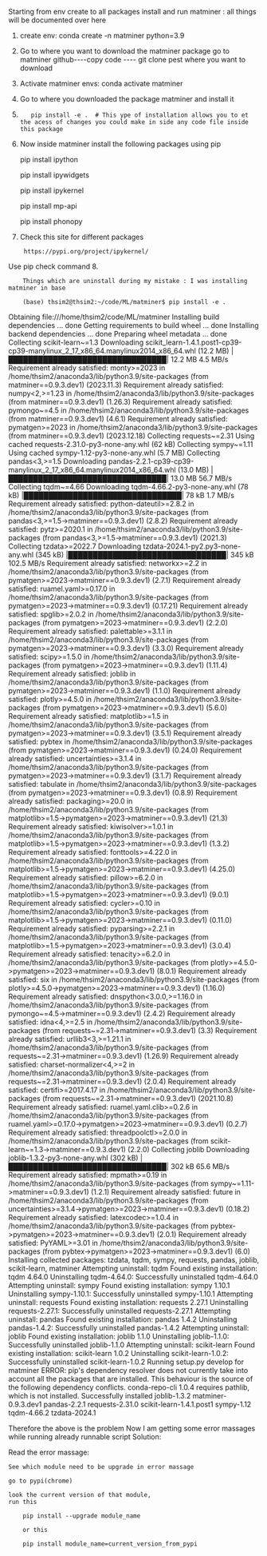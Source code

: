 
Starting from env create to all packages install and run matminer : all things
will be documented over here

1. create env:
             conda create -n matminer python=3.9

2. Go to where you want to download the matminer package
        go to matminer github----copy code ---- git clone pest where you want to
 download

3. Activate matminer envs: conda activate matminer

4. Go to where you downloaded the package matminer and install it

5.        pip install -e .  # This ype of installation allows you to et the acess of changes you could make in side any code file inside this package

6. Now inside matminer install the following packages using pip
    
    pip install ipython
    
    pip install ipywidgets
    
    pip install ipykernel

    pip install mp-api
    
    pip install phonopy

7. Check this site for different packages

        https://pypi.org/project/ipykernel/

  Use pip check command
8.

        Things which are uninstall during my mistake : I was installing matminer in base 

        (base) thsim2@thsim2:~/code/ML/matminer$ pip install -e .
Obtaining file:///home/thsim2/code/ML/matminer
  Installing build dependencies ... done
  Getting requirements to build wheel ... done
  Installing backend dependencies ... done
    Preparing wheel metadata ... done
Collecting scikit-learn~=1.3
  Downloading scikit_learn-1.4.1.post1-cp39-cp39-manylinux_2_17_x86_64.manylinux2014_x86_64.whl (12.2 MB)
     |████████████████████████████████| 12.2 MB 4.5 MB/s 
Requirement already satisfied: monty>=2023 in /home/thsim2/anaconda3/lib/python3.9/site-packages (from matminer==0.9.3.dev1) (2023.11.3)
Requirement already satisfied: numpy<2,>=1.23 in /home/thsim2/anaconda3/lib/python3.9/site-packages (from matminer==0.9.3.dev1) (1.26.3)
Requirement already satisfied: pymongo~=4.5 in /home/thsim2/anaconda3/lib/python3.9/site-packages (from matminer==0.9.3.dev1) (4.6.1)
Requirement already satisfied: pymatgen>=2023 in /home/thsim2/anaconda3/lib/python3.9/site-packages (from matminer==0.9.3.dev1) (2023.12.18)
Collecting requests~=2.31
  Using cached requests-2.31.0-py3-none-any.whl (62 kB)
Collecting sympy~=1.11
  Using cached sympy-1.12-py3-none-any.whl (5.7 MB)
Collecting pandas<3,>=1.5
  Downloading pandas-2.2.1-cp39-cp39-manylinux_2_17_x86_64.manylinux2014_x86_64.whl (13.0 MB)
     |████████████████████████████████| 13.0 MB 56.7 MB/s 
Collecting tqdm~=4.66
  Downloading tqdm-4.66.2-py3-none-any.whl (78 kB)
     |████████████████████████████████| 78 kB 1.7 MB/s 
Requirement already satisfied: python-dateutil>=2.8.2 in /home/thsim2/anaconda3/lib/python3.9/site-packages (from pandas<3,>=1.5->matminer==0.9.3.dev1) (2.8.2)
Requirement already satisfied: pytz>=2020.1 in /home/thsim2/anaconda3/lib/python3.9/site-packages (from pandas<3,>=1.5->matminer==0.9.3.dev1) (2021.3)
Collecting tzdata>=2022.7
  Downloading tzdata-2024.1-py2.py3-none-any.whl (345 kB)
     |████████████████████████████████| 345 kB 102.5 MB/s 
Requirement already satisfied: networkx>=2.2 in /home/thsim2/anaconda3/lib/python3.9/site-packages (from pymatgen>=2023->matminer==0.9.3.dev1) (2.7.1)
Requirement already satisfied: ruamel.yaml>=0.17.0 in /home/thsim2/anaconda3/lib/python3.9/site-packages (from pymatgen>=2023->matminer==0.9.3.dev1) (0.17.21)
Requirement already satisfied: spglib>=2.0.2 in /home/thsim2/anaconda3/lib/python3.9/site-packages (from pymatgen>=2023->matminer==0.9.3.dev1) (2.2.0)
Requirement already satisfied: palettable>=3.1.1 in /home/thsim2/anaconda3/lib/python3.9/site-packages (from pymatgen>=2023->matminer==0.9.3.dev1) (3.3.0)
Requirement already satisfied: scipy>=1.5.0 in /home/thsim2/anaconda3/lib/python3.9/site-packages (from pymatgen>=2023->matminer==0.9.3.dev1) (1.11.4)
Requirement already satisfied: joblib in /home/thsim2/anaconda3/lib/python3.9/site-packages (from pymatgen>=2023->matminer==0.9.3.dev1) (1.1.0)
Requirement already satisfied: plotly>=4.5.0 in /home/thsim2/anaconda3/lib/python3.9/site-packages (from pymatgen>=2023->matminer==0.9.3.dev1) (5.6.0)
Requirement already satisfied: matplotlib>=1.5 in /home/thsim2/anaconda3/lib/python3.9/site-packages (from pymatgen>=2023->matminer==0.9.3.dev1) (3.5.1)
Requirement already satisfied: pybtex in /home/thsim2/anaconda3/lib/python3.9/site-packages (from pymatgen>=2023->matminer==0.9.3.dev1) (0.24.0)
Requirement already satisfied: uncertainties>=3.1.4 in /home/thsim2/anaconda3/lib/python3.9/site-packages (from pymatgen>=2023->matminer==0.9.3.dev1) (3.1.7)
Requirement already satisfied: tabulate in /home/thsim2/anaconda3/lib/python3.9/site-packages (from pymatgen>=2023->matminer==0.9.3.dev1) (0.8.9)
Requirement already satisfied: packaging>=20.0 in /home/thsim2/anaconda3/lib/python3.9/site-packages (from matplotlib>=1.5->pymatgen>=2023->matminer==0.9.3.dev1) (21.3)
Requirement already satisfied: kiwisolver>=1.0.1 in /home/thsim2/anaconda3/lib/python3.9/site-packages (from matplotlib>=1.5->pymatgen>=2023->matminer==0.9.3.dev1) (1.3.2)
Requirement already satisfied: fonttools>=4.22.0 in /home/thsim2/anaconda3/lib/python3.9/site-packages (from matplotlib>=1.5->pymatgen>=2023->matminer==0.9.3.dev1) (4.25.0)
Requirement already satisfied: pillow>=6.2.0 in /home/thsim2/anaconda3/lib/python3.9/site-packages (from matplotlib>=1.5->pymatgen>=2023->matminer==0.9.3.dev1) (9.0.1)
Requirement already satisfied: cycler>=0.10 in /home/thsim2/anaconda3/lib/python3.9/site-packages (from matplotlib>=1.5->pymatgen>=2023->matminer==0.9.3.dev1) (0.11.0)
Requirement already satisfied: pyparsing>=2.2.1 in /home/thsim2/anaconda3/lib/python3.9/site-packages (from matplotlib>=1.5->pymatgen>=2023->matminer==0.9.3.dev1) (3.0.4)
Requirement already satisfied: tenacity>=6.2.0 in /home/thsim2/anaconda3/lib/python3.9/site-packages (from plotly>=4.5.0->pymatgen>=2023->matminer==0.9.3.dev1) (8.0.1)
Requirement already satisfied: six in /home/thsim2/anaconda3/lib/python3.9/site-packages (from plotly>=4.5.0->pymatgen>=2023->matminer==0.9.3.dev1) (1.16.0)
Requirement already satisfied: dnspython<3.0.0,>=1.16.0 in /home/thsim2/anaconda3/lib/python3.9/site-packages (from pymongo~=4.5->matminer==0.9.3.dev1) (2.4.2)
Requirement already satisfied: idna<4,>=2.5 in /home/thsim2/anaconda3/lib/python3.9/site-packages (from requests~=2.31->matminer==0.9.3.dev1) (3.3)
Requirement already satisfied: urllib3<3,>=1.21.1 in /home/thsim2/anaconda3/lib/python3.9/site-packages (from requests~=2.31->matminer==0.9.3.dev1) (1.26.9)
Requirement already satisfied: charset-normalizer<4,>=2 in /home/thsim2/anaconda3/lib/python3.9/site-packages (from requests~=2.31->matminer==0.9.3.dev1) (2.0.4)
Requirement already satisfied: certifi>=2017.4.17 in /home/thsim2/anaconda3/lib/python3.9/site-packages (from requests~=2.31->matminer==0.9.3.dev1) (2021.10.8)
Requirement already satisfied: ruamel.yaml.clib>=0.2.6 in /home/thsim2/anaconda3/lib/python3.9/site-packages (from ruamel.yaml>=0.17.0->pymatgen>=2023->matminer==0.9.3.dev1) (0.2.7)
Requirement already satisfied: threadpoolctl>=2.0.0 in /home/thsim2/anaconda3/lib/python3.9/site-packages (from scikit-learn~=1.3->matminer==0.9.3.dev1) (2.2.0)
Collecting joblib
  Downloading joblib-1.3.2-py3-none-any.whl (302 kB)
     |████████████████████████████████| 302 kB 65.6 MB/s 
Requirement already satisfied: mpmath>=0.19 in /home/thsim2/anaconda3/lib/python3.9/site-packages (from sympy~=1.11->matminer==0.9.3.dev1) (1.2.1)
Requirement already satisfied: future in /home/thsim2/anaconda3/lib/python3.9/site-packages (from uncertainties>=3.1.4->pymatgen>=2023->matminer==0.9.3.dev1) (0.18.2)
Requirement already satisfied: latexcodec>=1.0.4 in /home/thsim2/anaconda3/lib/python3.9/site-packages (from pybtex->pymatgen>=2023->matminer==0.9.3.dev1) (2.0.1)
Requirement already satisfied: PyYAML>=3.01 in /home/thsim2/anaconda3/lib/python3.9/site-packages (from pybtex->pymatgen>=2023->matminer==0.9.3.dev1) (6.0)
Installing collected packages: tzdata, tqdm, sympy, requests, pandas, joblib, scikit-learn, matminer
  Attempting uninstall: tqdm
    Found existing installation: tqdm 4.64.0
    Uninstalling tqdm-4.64.0:
      Successfully uninstalled tqdm-4.64.0
  Attempting uninstall: sympy
    Found existing installation: sympy 1.10.1
    Uninstalling sympy-1.10.1:
      Successfully uninstalled sympy-1.10.1
  Attempting uninstall: requests
    Found existing installation: requests 2.27.1
    Uninstalling requests-2.27.1:
      Successfully uninstalled requests-2.27.1
  Attempting uninstall: pandas
    Found existing installation: pandas 1.4.2
    Uninstalling pandas-1.4.2:
      Successfully uninstalled pandas-1.4.2
  Attempting uninstall: joblib
    Found existing installation: joblib 1.1.0
    Uninstalling joblib-1.1.0:
      Successfully uninstalled joblib-1.1.0
  Attempting uninstall: scikit-learn
    Found existing installation: scikit-learn 1.0.2
    Uninstalling scikit-learn-1.0.2:
      Successfully uninstalled scikit-learn-1.0.2
  Running setup.py develop for matminer
ERROR: pip's dependency resolver does not currently take into account all the packages that are installed. This behaviour is the source of the following dependency conflicts.
conda-repo-cli 1.0.4 requires pathlib, which is not installed.
Successfully installed joblib-1.3.2 matminer-0.9.3.dev1 pandas-2.2.1 requests-2.31.0 scikit-learn-1.4.1.post1 sympy-1.12 tqdm-4.66.2 tzdata-2024.1



Therefore the above is the problem
Now I am getting some error massages while running already runnable script
Solution:

Read the error massage:

    See which module need to be upgrade in error massage

    go to pypi(chrome)
    
    look the current version of that module, 
    run this

        pip install --upgrade module_name 

        or this

        pip install module_name=current_version_from_pypi